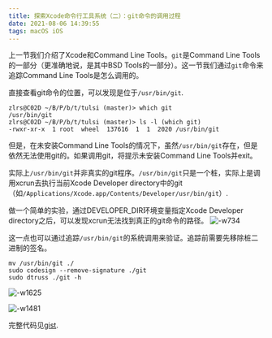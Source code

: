 ```yaml
---
title: 探索Xcode命令行工具系统（二）：git命令的调用过程
date: 2021-08-06 14:39:55
tags: macOS iOS
---
```


上一节我们介绍了Xcode和Command Line Tools。`git`是Command Line Tools的一部分（更准确地说，是其中BSD Tools的一部分）。这一节我们通过`git`命令来追踪Command Line Tools是怎么调用的。

直接查看git命令的位置，可以发现是位于`/usr/bin/git`. 
```fish
zlrs@C02D ~/B/P/b/t/tulsi (master)> which git 
/usr/bin/git
zlrs@C02D ~/B/P/b/t/tulsi (master)> ls -l (which git)
-rwxr-xr-x  1 root  wheel  137616  1  1  2020 /usr/bin/git
```

但是，在未安装Command Line Tools的情况下，虽然`/usr/bin/git`存在，但是依然无法使用git的。如果调用git，将提示未安装Command Line Tools并exit。

实际上`/usr/bin/git`并非真实的git程序。`/usr/bin/git`只是一个桩，实际上是调用xcrun去执行当前Xcode Developer directory中的git（如`/Applications/Xcode.app/Contents/Developer/usr/bin/git`）. 

做一个简单的实验，通过DEVELOPER_DIR环境变量指定Xcode Developer directory之后，可以发现xcrun无法找到真正的git命令的路径。
![-w734](https://cdn.zlrs.site/mweb/2021/08/06/16282457725258.jpg)

这一点也可以通过追踪`/usr/bin/git`的系统调用来验证。追踪前需要先移除桩二进制的签名。
```
mv /usr/bin/git ./
sudo codesign --remove-signature ./git
sudo dtruss ./git -h
```

![-w1625](https://cdn.zlrs.site/mweb/2021/08/06/16282465341716.jpg)

![-w1481](https://cdn.zlrs.site/mweb/2021/08/06/16282465142731.jpg)


完整代码见[gist](https://gist.github.com/zlrs/4aa3f284eb0cb23fb2e1da0b16945814). 

<script src="https://gist.github.com/zlrs/4aa3f284eb0cb23fb2e1da0b16945814.js"></script>
